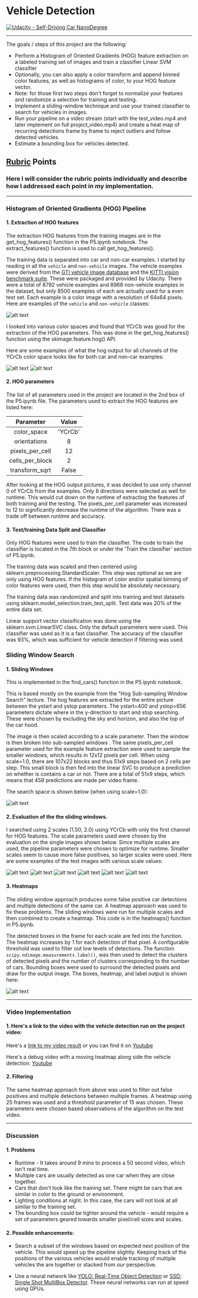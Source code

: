 # Vehicle Detection
[![Udacity - Self-Driving Car NanoDegree](https://s3.amazonaws.com/udacity-sdc/github/shield-carnd.svg)](http://www.udacity.com/drive)

---

The goals / steps of this project are the following:

* Perform a Histogram of Oriented Gradients (HOG) feature extraction on a labeled training set of images and train a classifier Linear SVM classifier
* Optionally, you can also apply a color transform and append binned color features, as well as histograms of color, to your HOG feature vector. 
* Note: for those first two steps don't forget to normalize your features and randomize a selection for training and testing.
* Implement a sliding-window technique and use your trained classifier to search for vehicles in images.
* Run your pipeline on a video stream (start with the test_video.mp4 and later implement on full project_video.mp4) and create a heat map of recurring detections frame by frame to reject outliers and follow detected vehicles.
* Estimate a bounding box for vehicles detected.

[//]: # (Image References)
[image1]: ./output_images/car_not_car.png
[image2]: ./output_images/hog.png
[image2b]: ./output_images/hog2.png
[image3]: ./output_images/search_space.png
[image4]: ./output_images/boxes_heat_labels.png
[image5]: ./output_images/sliding_windows.png
[image6]: ./output_images/sliding_windows2.png
[image7]: ./output_images/sliding_windows3.png
[image8]: ./output_images/sliding_windows4.png
[image9]: ./output_images/sliding_windows5.png
[image10]: ./output_images/sliding_windows6.png

## [Rubric](https://review.udacity.com/#!/rubrics/513/view) Points
### Here I will consider the rubric points individually and describe how I addressed each point in my implementation.  

---

### Histogram of Oriented Gradients (HOG) Pipeline

#### 1. Extraction of HOG features
The extraction HOG features from the training images are in the get_hog_features() function in the P5.ipynb notebook. The extract_features() function is used to call get_hog_features().

The training data is separated into car and non-car examples. I started by reading in all the `vehicle` and `non-vehicle` images. The vehicle examples were derived from the [GTI vehicle image database](http://www.gti.ssr.upm.es/data/Vehicle_database.html) and the [KITTI vision benchmark suite](http://www.cvlibs.net/datasets/kitti/).  These were packaged and provided by Udacity. There were a total of 8792 vehicle examples and 8968 non-vehicle examples in the dataset, but only 8500 examples of each are actually used for a even test set. Each example is a color image with a resolution of 64x64 pixels. Here are examples of the `vehicle` and `non-vehicle` classes:

![alt text][image1]

I looked into various color spaces and found that YCrCb was good for the extraction of the HOG parameters. This was done in the get_hog_features() function using the skimage.feature.hog() API. 

Here are some examples of what the hog output for all channels of the YCrCb color space looks like for both car and non-car examples:

![alt text][image2]
![alt text][image2b]

#### 2. HOG parameters

The list of all parameters used in the project are located in the 2nd box of the P5.ipynb file. The parameters used to extract the HOG features are listed here:

| Parameter       | Value   | 
|:---------------:|:-------------:| 
| color_space     | 'YCrCb'       | 
| orientations    | 8             |
| pixels_per_cell | 12            |
| cells_per_block | 2             |
| transform_sqrt  | False         | 

After looking at the HOG output pictures, it was decided to use only channel 0 of YCrCb from the examples. Only 8 directions were selected as well for runtime. This would cut down on the runtime of extracting the features of both training and the testing. The pixels_per_cell parameter was increased to 12 to significantly decrease the runtime of the algorithm. There was a trade off between runtime and accuracy. 

#### 3.  Test/training Data Split and Classifier

Only HOG features were used to train the classifier. The code to train the classifier is located in the 7th block or under the 'Train the classifier' section of P5.ipynb. 

The training data was scaled and then centered using sklearn.preprocessing.StandardScaler. This step was optional as we are only using HOG features. If the histogram of color and/or spatial binning of color features were used, then this step would be absolutely necessary. 

The training data was randomized and split into training and test datasets using sklearn.model_selection.train_test_split. Test data was 20% of the entire data set. 

Linear support vector classification was done using the sklearn.svm.LinearSVC class. Only the default parameters were used. This classifier was used as it is a fast classifier. The accuracy of the classifier was 93%, which was sufficient for vehicle detection if filtering was used.

### Sliding Window Search

#### 1. Sliding Windows

This is implemented in the find_cars() function in the P5.ipynb notebook. 

This is based mostly on the example from the "Hog Sub-sampling Window Search" lecture. The hog features are extracted for the entire picture between the ystart and ystop parameters. The ystart=400 and ystop=656 parameters dictate where in the y-direction to start and stop searching. These were chosen by excluding the sky and horizon, and also the top of the car hood. 

The image is then scaled according to a scale parameter. Then the window is then broken into sub-sampled windows . The same pixels_per_cell parameter used for the example feature extraction were used to sample the smaller windows, which results in 12x12 pixels per cell. When using scale=1.0, there are 107x22 blocks and thus 51x9 steps based on 2 cells per step. This small block is then fed into the linear SVC to produce a prediction on whether is contains a car or not. There are a total of 51x9 steps, which means that 459 predictions are made per video frame. 

The search space is shown below (when using scale=1.0):

![alt text][image3]

#### 2. Evaluation of the the sliding windows.

I searched using 2 scales (1.50, 2.0) using YCrCb with only the first channel for HOG features. The scale parameters used were chosen by the evaluation on the single images shown below. Since multiple scales are used, the pipeline parameters were chosen to optimize for runtime. Smaller scales seem to cause more false positives, so larger scales were used. Here are some examples of the test images with various scale values:

![alt text][image5]
![alt text][image6]
![alt text][image7]
![alt text][image8]
![alt text][image9]
![alt text][image10]

#### 3. Heatmaps

The sliding window approach produces some false positive car detections and multiple detections of the same car. A heatmap approach was used to fix these problems. The sliding windows were run for multiple scales and then combined to create a heatmap. This code is in the heatmaps() function in P5.ipynb. 

The detected boxes in the frame for each scale are fed into the function. The heatmap increases by 1 for each detection of that pixel. A configurable threshold was used to filter out low levels of detections. The function `scipy.ndimage.measurements.label()`, was then used to detect the clusters of detected pixels and the number of clusters corresponding to the number of cars. Bounding boxes were used to surround the detected pixels and draw for the output image. The boxes, heatmap, and label output is shown here:  

![alt text][image4]





---

### Video Implementation

#### 1. Here's a link to the video with the vehicle detection run on the project video:
Here's a [link to my video result](./output.mp4) or you can find it on [Youtube](https://youtu.be/BQ6lInzKsjc)

Here's a debug video with a moving heatmap along side the vehicle detection:
[Youtube](https://youtu.be/-fuJVcWdqN4)


#### 2. Filtering

The same heatmap approach from above was used to filter out false positives and multiple detections between multiple frames. A heatmap using 25 frames was used and a threshold parameter of 15 was chosen. These parameters were chosen based observations of the algorithm on the test video. 


---

### Discussion

#### 1. Problems 
* Runtime - It takes around 9 mins to process a 50 second video, which isn't real time. 
* Multiple cars are usually detected as one car when they are close together.
* Cars that don't look like the training set. There might be cars that are similar in color to the ground or environment.
* Lighting conditions at night. In this case, the cars will not look at all similar to the training set. 
* The bounding box could be tighter around the vehicle - would require a set of parameters geared towards smaller pixel/cell sizes and scales.  

#### 2. Possible enhancements:

* Search a subset of the windows based on expected next position of the vehicle. This would speed up the pipeline slightly. Keeping track of the positions of the various vehicles would enable tracking of multiple vehicles the are together or stacked from our perspective.

* Use a neural network like [YOLO: Real-Time Object Detection](https://pjreddie.com/darknet/yolo/) or [SSD: Single Shot MultiBox Detector](https://arxiv.org/abs/1512.02325). These neural networks can run at speed using GPUs. 

